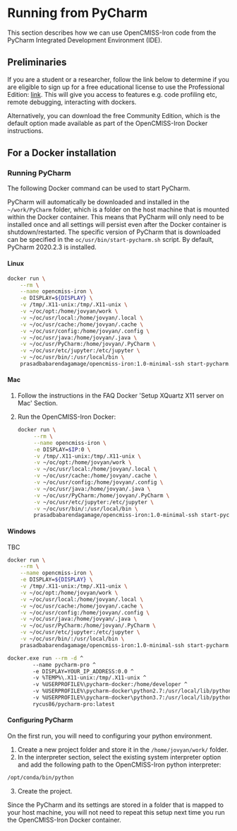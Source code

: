 # Running from PyCharm

This section describes how we can use OpenCMISS-Iron code from the 
PyCharm Integrated Development Environment (IDE).

## Preliminaries
If you are a student or a researcher, follow the link below to determine if you are eligible to sign up for a free educational license to use the Professional Edition:
    [link](https://www.jetbrains.com/community/education/#students). This will give you access to features e.g. code profiling etc, remote debugging, interacting with dockers.

Alternatively, you can download the free Community Edition, which is the default option made available as part of the OpenCMISS-Iron Docker instructions.

## For a Docker installation

### Running PyCharm
The following Docker command can be used to start PyCharm. 

PyCharm will automatically be downloaded and installed in the `~/work/PyCharm` folder, which is a folder on the host machine that is mounted within the Docker container. This means that PyCharm will only need to be installed once and all settings will persist even after the Docker container is shutdown/restarted. The specific version of PyCharm that is downloaded can be specified in the `oc/usr/bin/start-pycharm.sh` script. By default, PyCharm 2020.2.3 is installed.

#### Linux
```bash
docker run \
    --rm \
    --name opencmiss-iron \
    -e DISPLAY=${DISPLAY} \
    -v /tmp/.X11-unix:/tmp/.X11-unix \
    -v ~/oc/opt:/home/jovyan/work \
    -v ~/oc/usr/local:/home/jovyan/.local \
    -v ~/oc/usr/cache:/home/jovyan/.cache \
    -v ~/oc/usr/config:/home/jovyan/.config \
    -v ~/oc/usr/java:/home/jovyan/.java \
    -v ~/oc/usr/PyCharm:/home/jovyan/.PyCharm \
    -v ~/oc/usr/etc/jupyter:/etc/jupyter \
    -v ~/oc/usr/bin/:/usr/local/bin \
    prasadbabarendagamage/opencmiss-iron:1.0-minimal-ssh start-pycharm.sh
```
#### Mac
1. Follow the instructions in the FAQ Docker 'Setup XQuartz X11 server on Mac' Section.

2. Run the OpenCMISS-Iron Docker:
    ```bash
    docker run \
         --rm \
         --name opencmiss-iron \
         -e DISPLAY=$IP:0 \
         -v /tmp/.X11-unix:/tmp/.X11-unix \
         -v ~/oc/opt:/home/jovyan/work \
         -v ~/oc/usr/local:/home/jovyan/.local \
         -v ~/oc/usr/cache:/home/jovyan/.cache \
         -v ~/oc/usr/config:/home/jovyan/.config \
         -v ~/oc/usr/java:/home/jovyan/.java \
         -v ~/oc/usr/PyCharm:/home/jovyan/.PyCharm \
         -v ~/oc/usr/etc/jupyter:/etc/jupyter \
         -v ~/oc/usr/bin/:/usr/local/bin \
         prasadbabarendagamage/opencmiss-iron:1.0-minimal-ssh start-pycharm.sh

#### Windows
TBC
```bash
docker run \
    --rm \
    --name opencmiss-iron \
    -e DISPLAY=${DISPLAY} \
    -v /tmp/.X11-unix:/tmp/.X11-unix \
    -v ~/oc/opt:/home/jovyan/work \
    -v ~/oc/usr/local:/home/jovyan/.local \
    -v ~/oc/usr/cache:/home/jovyan/.cache \
    -v ~/oc/usr/config:/home/jovyan/.config \
    -v ~/oc/usr/java:/home/jovyan/.java \
    -v ~/oc/usr/PyCharm:/home/jovyan/.PyCharm \
    -v ~/oc/usr/etc/jupyter:/etc/jupyter \
    -v ~/oc/usr/bin/:/usr/local/bin \
    prasadbabarendagamage/opencmiss-iron:1.0-minimal-ssh start-pycharm.sh

docker.exe run --rm -d ^
        --name pycharm-pro ^
        -e DISPLAY=YOUR_IP_ADDRESS:0.0 ^
        -v %TEMP%\.X11-unix:/tmp/.X11-unix ^
        -v %USERPROFILE%\pycharm-docker:/home/developer ^
        -v %USERPROFILE%\pycharm-docker\python2.7:/usr/local/lib/python2.7 ^
        -v %USERPROFILE%\pycharm-docker\python3.7:/usr/local/lib/python3.7 ^
        rycus86/pycharm-pro:latest

```

#### Configuring PyCharm
On the first run, you will need to configuring your python environment. 
1. Create a new project folder and store it in the `/home/jovyan/work/` folder.
2. In the interpreter section, select the existing system interpreter option and add the following path to the OpenCMISS-Iron python interpreter:
```bash
/opt/conda/bin/python
```
3. Create the project.

Since the PyCharm and its settings are stored in a folder that is mapped to your host machine, you will not need to repeat this setup next time you run the OpenCMISS-Iron Docker container. 